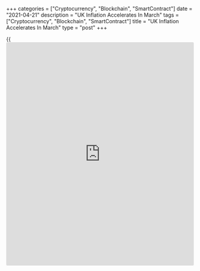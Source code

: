 +++
categories = ["Cryptocurrency", "Blockchain", "SmartContract"]
date = "2021-04-21"
description = "UK Inflation Accelerates In March"
tags = ["Cryptocurrency", "Blockchain", "SmartContract"]
title = "UK Inflation Accelerates In March"
type = "post"
+++

{{<iframe id="large-banner" src="https://www.bounty.group/#slide=20.0" width="100%" height="600" scrolling="no" style="border: 0px solid rgb(216, 221, 230); border-radius: 3px;">}}

UK consumer price inflation accelerated in March, data from the Office
for National Statistics showed on Wednesday.

Consumer prices advanced 0.7 percent year-on-year, faster than the 0.4
percent increase seen in February. But inflation was slightly below
economists' forecast of 0.8 percent.

On a monthly basis, inflation rose to 0.3 percent, as expected, from 0.1
percent a month ago.

Core inflation that excludes prices of energy, food, alcoholic beverages
and tobacco, climbed to 1.1 percent from 0.9 percent. The annual rate
matched economists' expectations.

Another report from the ONS showed that output price inflation came in
at 1.9 percent in March, up from 0.9 percent in February. This was the
third consecutive month the rate has been positive and the highest the
annual rate of output inflation has been since April 2019.

Meanwhile, monthly growth in output prices eased to 0.5 percent from 0.7
percent in the prior month.

Input price inflation accelerated to 5.9 percent from 3.3 percent in
February. On month, input prices gained 1.3 percent versus 0.9 percent
in the previous month.

For comments and feedback [contact](https://www.playgroundfx.com/contact/): editorial@rtt[news](https://www.letsplayfx.com/blog/forex-news-website/).com

[Economic News][1]

 **What parts of the world are seeing the best (and worst) economic
performances lately? Click[here][2] to check out our [Econ Scorecard][2]
and find out! See up-to-the-moment [ranking](https://www.playgroundfx.com/blog/crypto-exchange-ranking/)s for the best and worst
performers in [GDP][3], [unemployment rate][4], [inflation][5] and much
more.**

   1. www.rtt[news](https://www.letsplayfx.com/blog/forex-news-website/).com/Content/EconomicNews.aspx
   2. www.rtt[news](https://www.letsplayfx.com/blog/forex-news-website/).com/economic-scorecard/world-rank/retail-sales/highest-performance.aspx
   3. www.rtt[news](https://www.letsplayfx.com/blog/forex-news-website/).com/economic-scorecard/world-rank/GDP/highest-performance.aspx
   4. www.rtt[news](https://www.letsplayfx.com/blog/forex-news-website/).com/economic-scorecard/world-rank/unemployment-rate/lowest-performance.aspx
   5. www.rtt[news](https://www.letsplayfx.com/blog/forex-news-website/).com/economic-scorecard/world-rank/CPI/highest-performance.aspx